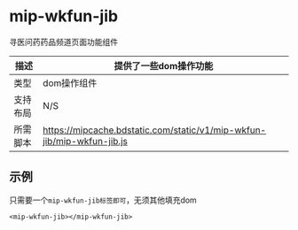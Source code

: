 # mip-wkfun-jib

寻医问药药品频道页面功能组件

描述|提供了一些dom操作功能
----|----
类型|dom操作组件
支持布局| N/S
所需脚本|https://mipcache.bdstatic.com/static/v1/mip-wkfun-jib/mip-wkfun-jib.js

## 示例

只需要一个`mip-wkfun-jib标签即可`，无须其他填充dom

```
<mip-wkfun-jib></mip-wkfun-jib>
```